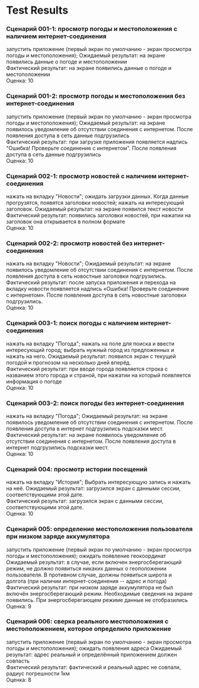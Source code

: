 # Test Results

### Сценарий 001-1: просмотр погоды и местоположения с наличием интернет-соединения

запустить приложение (первый экран по умолчанию - экран просмотра погоды и местоположения);
Ожидаемый результат: на экране появились данные о погоде и местоположении<br />
Фактический результат: на экране появились данные о погоде и местоположении<br />
Оценка: 10<br />

### Сценарий 001-2: просмотр погоды и местоположения без интернет-соединения

запустить приложение (первый экран по умолчанию - экран просмотра погоды и местоположения);
Ожидаемый результат: на экране появилось уведомление об отсутствии соединения с интернетом. После появления доступа в сеть данные подгрузились<br />
Фактический результат: при загрузке приложения появляется надпись "Ошибка! Проверьте соединение с интернетом". После появления доступа в сеть данные подгрузились<br />
Оценка: 10<br />

### Сценарий 002-1: просмотр новостей с наличием интернет-соединения

нажать на вкладку "Новости";
ожидать загрузки данных. Когда данные прогрузятся, появятся заголовки новостей;
нажать на интересующий заголовок.
Ожидаемый результат: на экране появился текст новости<br />
Фактический результат: появились заголовки новостей, при нажатии на заголовок она открывается в полном формате<br />
Оценка: 10<br />

### Сценарий 002-2: просмотр новостей без интернет-соединения

нажать на вкладку "Новости";
Ожидаемый результат: на экране появилось уведомление об отсутствии соединения с интернетом.	После появления доступа в сеть новостные заголовки подгрузились.<br />
Фактический результат: после запуска приложения и перехода на вкладку новости появляется надпись «Ошибка! Проверьте соединение с интернетом». После появления доступа в сеть новостные заголовки подгрузились.<br />
Оценка: 10<br />

### Сценарий 003-1: поиск погоды с наличием интернет-соединения

нажать на вкладку "Погода";
нажать на поле для поиска и ввести интересующий город;
выбрать нужный город из предложенных и нажать на него.
Ожидаемый результат: появился экран с текущей погодой и прогнозом на несколько дней вперёд.<br />
Фактический результат: при вводе города появляется строка с названием этого города и страной, при нажатии на который появляется информация о погоде<br />
Оценка: 10<br />

### Сценарий 003-2: поиск погоды без интернет-соединения

нажать на вкладку "Погода";
Ожидаемый результат: на экране появилось уведомление об отсутствии соединения с интернетом. После появления доступа в интернет подгрузились подсказки мест.<br />
Фактический результат: на экране появилось уведомление об отсутствии соединения с интернетом. После появления доступа в интернет подгрузились подсказки мест.<br />
Оценка: 10<br />

### Сценарий 004: просмотр истории посещений

нажать на вкладку "История";
Выбрать интересующую запись и нажать на неё.
Ожидаемый результат: загрузился экран с данными сессии, соответствующими этой дате.<br />
Фактический результат:  загрузился экран с данными сессии, соответствующими этой дате.<br />
Оценка: 10<br />

### Сценарий 005: определение местоположения пользователя при низком заряде аккумулятора

запустить приложение (первый экран по умолчанию - экран просмотра погоды и местоположения);
ожидать появление геокоординат
Ожидаемый результат: в случае, если включен энергосберегающий режим, не должно появиться никаких данных о геоположении пользователя. В противном случае, должны появиться широта и долгота (при наличии интернет-соединения -- адрес и погода)<br />
Фактический результат: при низком заряде аккумулятора не был включён энергосберегающий режим. Необходимые сведения на экране появились. При энергосберегающем режиме данные не отобразились<br />
Оценка: 9<br />

### Сценарий 006: сверка реального местоположения с местоположением, которое определило приложение

запустить приложение (первый экран по умолчанию - экран просмотра погоды и местоположения);
ожидать появления адреса
Ожидаемый результат: адрес реальный и определённый приложением должен совпасть<br />
Фактический результат: фактический и реальный адрес не совпали, радиус погрешности 1км<br />
Оценка: 8<br />